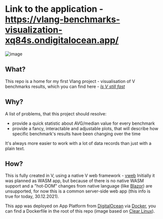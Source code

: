 # Link to the application - https://vlang-benchmarks-visualization-xq84s.ondigitalocean.app/

![image](https://user-images.githubusercontent.com/36485221/147782664-8b8923ac-602e-43d2-9850-37e98d65cceb.png)

## What?

This repo is a home for my first Vlang project - visualisation of V benchmarks results, which you can find here - *[Is V still fast](https://fast.vlang.io/)*

## Why?

A list of problems, that this project should resolve:
 - provide a quick statistic about AVG/median value for every benchmark
 - provide a fancy, interactable and adjustable plots, that will describe how specific benchmark's results have been changing over the time

It's always more easier to work with a lot of data records than just with a plain text.

## How?

This is fully created in V, using a native V web framework - [vweb](https://github.com/vlang/v/tree/master/vlib/vweb)
Initially it was planned as WASM app, but because of there is no native WASM support and a "hot-DOM" changes from native language (like [Blazor](https://dotnet.microsoft.com/en-us/apps/aspnet/web-apps/blazor)) are unsupported, for now this is a common server-side web app (this info is true for today, 30.12.2021).

This app was deployed on App Platform from [DigitalOcean](https://www.digitalocean.com/) via [Docker](https://www.docker.com/), you can find a Dockerfile in the root of this repo (image based on [Clear Linux](https://clearlinux.org/)).
